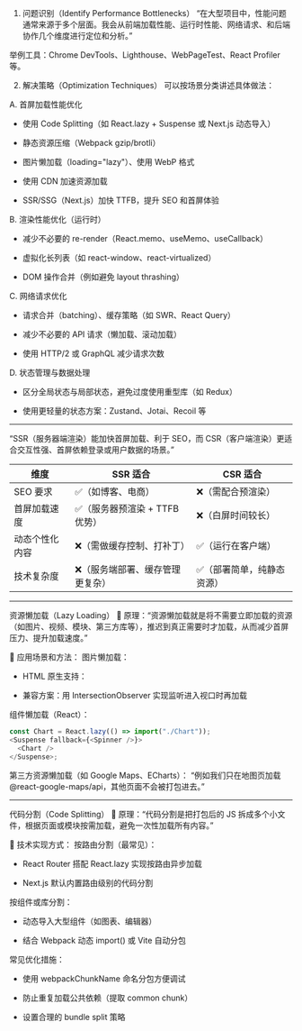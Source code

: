 1. 问题识别（Identify Performance Bottlenecks）
   “在大型项目中，性能问题通常来源于多个层面。我会从前端加载性能、运行时性能、网络请求、和后端协作几个维度进行定位和分析。”

举例工具：Chrome DevTools、Lighthouse、WebPageTest、React Profiler 等。

2. 解决策略（Optimization Techniques）
   可以按场景分类讲述具体做法：

A. 首屏加载性能优化

- 使用 Code Splitting（如 React.lazy + Suspense 或 Next.js 动态导入）

- 静态资源压缩（Webpack gzip/brotli）

- 图片懒加载（loading="lazy"）、使用 WebP 格式

- 使用 CDN 加速资源加载

- SSR/SSG（Next.js）加快 TTFB，提升 SEO 和首屏体验

B. 渲染性能优化（运行时）

- 减少不必要的 re-render（React.memo、useMemo、useCallback）

- 虚拟化长列表（如 react-window、react-virtualized）

- DOM 操作合并（例如避免 layout thrashing）

C. 网络请求优化

- 请求合并（batching）、缓存策略（如 SWR、React Query）

- 减少不必要的 API 请求（懒加载、滚动加载）

- 使用 HTTP/2 或 GraphQL 减少请求次数

D. 状态管理与数据处理

- 区分全局状态与局部状态，避免过度使用重型库（如 Redux）

- 使用更轻量的状态方案：Zustand、Jotai、Recoil 等

---

“SSR（服务器端渲染）能加快首屏加载、利于 SEO，而 CSR（客户端渲染）更适合交互性强、首屏依赖登录或用户数据的场景。”

| 维度           | SSR 适合                         | CSR 适合                   |
| -------------- | -------------------------------- | -------------------------- |
| SEO 要求       | ✅（如博客、电商）               | ❌（需配合预渲染）         |
| 首屏加载速度   | ✅（服务器预渲染 + TTFB 优势）   | ❌（白屏时间较长）         |
| 动态个性化内容 | ❌（需做缓存控制、打补丁）       | ✅（运行在客户端）         |
| 技术复杂度     | ❌（服务端部署、缓存管理更复杂） | ✅（部署简单，纯静态资源） |

---

资源懒加载（Lazy Loading）
📌 原理：“资源懒加载就是将不需要立即加载的资源（如图片、视频、模块、第三方库等），推迟到真正需要时才加载，从而减少首屏压力、提升加载速度。”

🔧 应用场景和方法：
图片懒加载：

- HTML 原生支持：<img loading="lazy" />

- 兼容方案：用 IntersectionObserver 实现监听进入视口时再加载

组件懒加载（React）：

```js
const Chart = React.lazy(() => import("./Chart"));
<Suspense fallback={<Spinner />}>
  <Chart />
</Suspense>;
```

第三方资源懒加载（如 Google Maps、ECharts）：
“例如我们只在地图页加载 @react-google-maps/api，其他页面不会被打包进去。”

---

代码分割（Code Splitting）
📌 原理：“代码分割是把打包后的 JS 拆成多个小文件，根据页面或模块按需加载，避免一次性加载所有内容。”

🔧 技术实现方式：
按路由分割（最常见）：

- React Router 搭配 React.lazy 实现按路由异步加载

- Next.js 默认内置路由级别的代码分割

按组件或库分割：

- 动态导入大型组件（如图表、编辑器）

- 结合 Webpack 动态 import() 或 Vite 自动分包

常见优化措施：

- 使用 webpackChunkName 命名分包方便调试

- 防止重复加载公共依赖（提取 common chunk）

- 设置合理的 bundle split 策略

